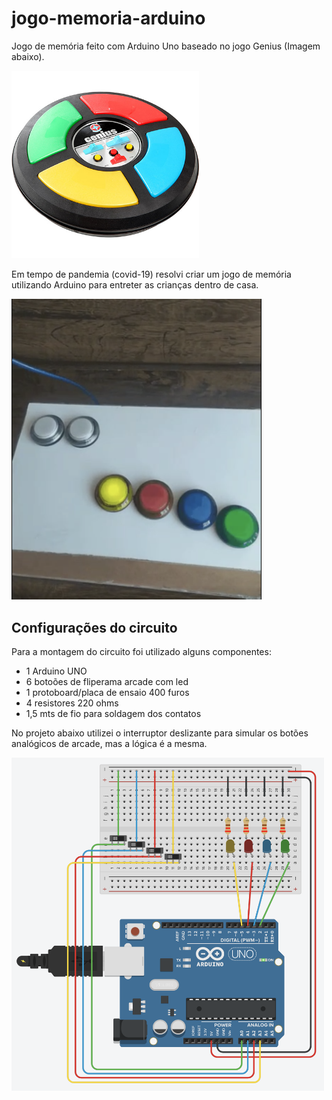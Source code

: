 # jogo-memoria-arduino
Jogo de memória feito com Arduino Uno baseado no jogo Genius (Imagem abaixo).

<img src="game-genius.jpg" width="300">

Em tempo de pandemia (covid-19) resolvi criar um jogo de memória utilizando Arduino para entreter as crianças dentro de casa.

[<img src="image.png" width="400">](demo.mp4)

## Configurações do circuito

Para a montagem do circuito foi utilizado alguns componentes:

- 1 Arduino UNO
- 6 botoões de fliperama arcade com led
- 1 protoboard/placa de ensaio 400 furos
- 4 resistores 220 ohms
- 1,5 mts de fio para soldagem dos contatos

No projeto abaixo utilizei o interruptor deslizante para simular os botões analógicos de arcade, mas a lógica é a mesma.

<img src="circuito.png" width="500">
